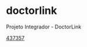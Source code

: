 # doctorlink
Projeto Integrador - DoctorLink

[437357](https://github.com/gianfava/doctorlink/edit/main/README.md)
